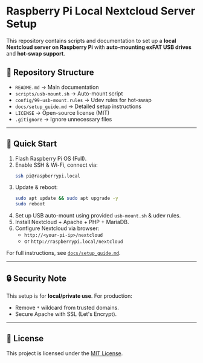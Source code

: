 # Raspberry Pi Local Nextcloud Server Setup

This repository contains scripts and documentation to set up a **local Nextcloud server on Raspberry Pi** with **auto-mounting exFAT USB drives** and **hot-swap support**.

## 📂 Repository Structure
- `README.md` → Main documentation
- `scripts/usb-mount.sh` → Auto-mount script
- `config/99-usb-mount.rules` → Udev rules for hot-swap
- `docs/setup_guide.md` → Detailed setup instructions
- `LICENSE` → Open-source license (MIT)
- `.gitignore` → Ignore unnecessary files

---

## 🚀 Quick Start

1. Flash Raspberry Pi OS (Full).
2. Enable SSH & Wi-Fi, connect via:
   ```bash
   ssh pi@raspberrypi.local
   ```
3. Update & reboot:
   ```bash
   sudo apt update && sudo apt upgrade -y
   sudo reboot
   ```
4. Set up USB auto-mount using provided `usb-mount.sh` & udev rules.
5. Install Nextcloud + Apache + PHP + MariaDB.
6. Configure Nextcloud via browser:  
   - `http://<your-pi-ip>/nextcloud`  
   - or `http://raspberrypi.local/nextcloud`

For full instructions, see [`docs/setup_guide.md`](docs/setup_guide.md).

---

## 🔒 Security Note
This setup is for **local/private use**. For production:
- Remove `*` wildcard from trusted domains.
- Secure Apache with SSL (Let's Encrypt).

---

## 📜 License
This project is licensed under the [MIT License](LICENSE).
